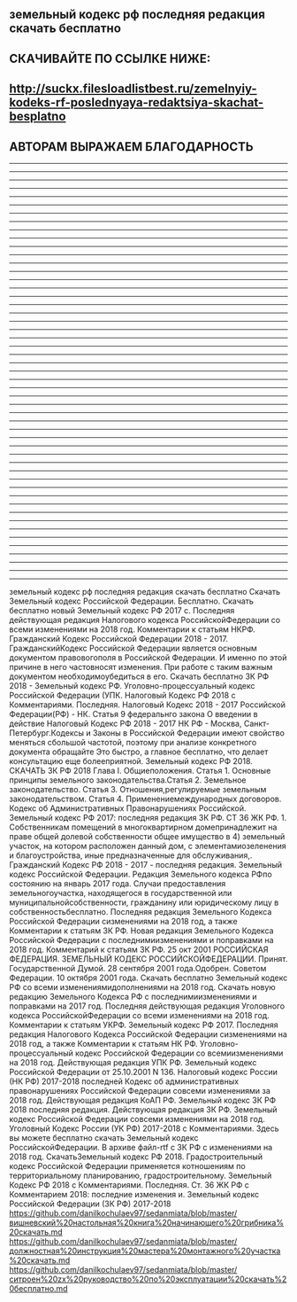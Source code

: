 земельный кодекс рф последняя редакция скачать бесплатно
--------------------------------------------------
СКАЧИВАЙТЕ ПО ССЫЛКЕ НИЖЕ:
--------------------------------------------------
http://suckx.filesloadlistbest.ru/zemelnyiy-kodeks-rf-poslednyaya-redaktsiya-skachat-besplatno
--------------------------------------------------
АВТОРАМ ВЫРАЖАЕМ БЛАГОДАРНОСТЬ
--------------------------------------------------
--------------------------------------------------
--------------------------------------------------
--------------------------------------------------
--------------------------------------------------
--------------------------------------------------
--------------------------------------------------
--------------------------------------------------
--------------------------------------------------
--------------------------------------------------
--------------------------------------------------
--------------------------------------------------
--------------------------------------------------
--------------------------------------------------
--------------------------------------------------
--------------------------------------------------
--------------------------------------------------
--------------------------------------------------
--------------------------------------------------
--------------------------------------------------
--------------------------------------------------
--------------------------------------------------
--------------------------------------------------
--------------------------------------------------
--------------------------------------------------
--------------------------------------------------
--------------------------------------------------
--------------------------------------------------
--------------------------------------------------
--------------------------------------------------
--------------------------------------------------
--------------------------------------------------
--------------------------------------------------
--------------------------------------------------
--------------------------------------------------
--------------------------------------------------
--------------------------------------------------
--------------------------------------------------
--------------------------------------------------
--------------------------------------------------
--------------------------------------------------
--------------------------------------------------
--------------------------------------------------
--------------------------------------------------
--------------------------------------------------
--------------------------------------------------
--------------------------------------------------
--------------------------------------------------
--------------------------------------------------
--------------------------------------------------
--------------------------------------------------
--------------------------------------------------
земельный кодекс рф последняя редакция скачать бесплатно Скачать Земельный кодекс Российской Федерации. Бесплатно. Скачать бесплатно новый Земельный кодекс РФ 2017 с. Последняя действующая редакция Налогового кодекса РоссийскойФедерации со всеми изменениями на 2018 год. Комментарии к статьям НКРФ. Гражданский Кодекс Российской Федерации 2018 - 2017. ГражданскийКодекс Российской Федерации является основным документом правовогополя в Российской Федерации. И именно по этой причине в него частовносят изменения. При работе с таким важным документом необходимоубедиться в его. Скачать бесплатно ЗК РФ 2018 - Земельный кодекс РФ. Уголовно-процессуальный кодекс Российской Федерации (УПК. Налоговый Кодекс РФ 2018 с Комментариями. Последняя. Налоговый Кодекс 2018 - 2017 Российской Федерации(РФ) - НК. Статья 9 федеральнго закона О введении в действие
Налоговый Кодекс РФ 2018 - 2017 НК РФ - Москва, Cанкт-Петербург.Кодексы и Законы в Российской Федерации имеют свойство меняться сбольшой частотой, поэтому при анализе конкретного документа обращайте Это быстро, а главное бесплатно, что делает консультацию еще болееприятной. Земельный кодекс РФ 2018. СКАЧАТЬ ЗК РФ 2018  Глава I. Общиеположения. Статья 1. Основные принципы земельного законодательства.Статья 2. Земельное законодательство. Статья 3. Отношения,регулируемые земельным законодательством. Статья 4. Применениемеждународных договоров. Кодекс об Административных Правонарушениях Российской. Земельный кодекс РФ 2017: последняя редакция ЗК РФ. СТ 36 ЖК РФ. 1. Собственникам помещений в многоквартирном домепринадлежит на праве общей долевой собственности общее имущество в 4) земельный участок, на котором расположен данный дом, с элементамиозеленения и благоустройства, иные предназначенные для обслуживания,. Гражданский Кодекс РФ 2018 - 2017 - последняя редакция. Земельный кодекс Российской Федерации. Редакция Земельного кодекса РФпо состоянию на январь 2017 года.  Случаи предоставления земельногоучастка, находящегося в государственной или муниципальнойсобственности, гражданину или юридическому лицу в собственностьбесплатно. Последняя редакция Земельного Кодекса Российской Федерации сизменениями на 2018 год, а также Комментарии к статьям ЗК РФ. Новая редакция Земельного Кодекса Российской Федерации с последнимиизменениями и поправками на 2018 год. Комментарий к статьям ЗК РФ.
25 окт 2001  РОССИЙСКАЯ ФЕДЕРАЦИЯ. ЗЕМЕЛЬНЫЙ КОДЕКС РОССИЙСКОЙФЕДЕРАЦИИ. Принят. Государственной Думой. 28 сентября 2001 года.Одобрен. Советом Федерации. 10 октября 2001 года. Скачать бесплатно Земельный кодекс РФ со всеми изменениямидополнениями на 2018 год. Скачать новую редакцию Земельного Кодекса РФ с последнимиизменениями и поправками на 2017 год. Последняя действующая редакция Уголовного кодекса РоссийскойФедерации со всеми изменениями на 2018 год. Комментарии к статьям УКРФ. Земельный кодекс РФ 2017. Последняя редакция Налогового Кодекса Российской Федерации сизменениями на 2018 год, а также Комментарии к статьям НК РФ. Уголовно-процессуальный кодекс Российской Федерации со всемиизменениями на 2018 год. Действующая редакция УПК РФ. Земельный кодекс Российской Федерации от 25.10.2001 N 136. Налоговый кодекс России (НК РФ) 2017-2018 последней
Кодекс об административных правонарушениях Российской Федерации совсеми изменениями за 2018 год. Действующая редакция КоАП РФ. Земельный кодекс ЗК РФ 2018 последняя редакция. Действующая редакция ЗК РФ. Земельный кодекс Российской Федерации совсеми изменениями на 2018 год. Уголовный Кодекс России (УК РФ) 2017-2018 с Комментариями. Здесь вы можете бесплатно скачать Земельный кодекс РоссийскойФедерации. В архиве файл-rtf с ЗК РФ с изменениями на 2018 год. СкачатьЗемельный кодекс РФ 2018. Градостроительный кодекс Российской Федерации применяется котношениям по территориальному планированию, градостроительному. Земельный Кодекс РФ 2018 с Комментариями. Последняя. Ст. 36 ЖК РФ с Комментарием 2018: последние изменения и. Земельный кодекс Российской Федерации (ЗК РФ) 2017-2018
https://github.com/danilkochulaev97/sedanmiata/blob/master/вишневский%20настольная%20книга%20начинающего%20грибника%20скачать.md
https://github.com/danilkochulaev97/sedanmiata/blob/master/должностная%20инструкция%20мастера%20монтажного%20участка%20скачать.md
https://github.com/danilkochulaev97/sedanmiata/blob/master/ситроен%20zx%20руководство%20по%20эксплуатации%20скачать%20бесплатно.md